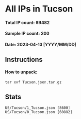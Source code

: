 # All IPs in Tucson
#### Total IP count: 69482
#### Sample IP count: 200
#### Date: 2023-04-13 [YYYY/MM/DD]
## Instructions
#### How to unpack:
```
tar xvf Tucson.json.tar.gz
```
## Stats
```
US/Tucson/1_Tucson.json	[8600]
US/Tucson/0_Tucson.json	[60882]
```
